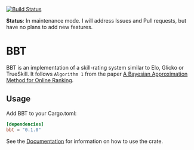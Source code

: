[![Build Status](https://travis-ci.org/DataWraith/bbt.svg?branch=master)](https://travis-ci.org/DataWraith/bbt)

**Status**: In maintenance mode. I will address Issues and Pull requests, but have no plans to add new features.

# BBT

BBT is an implementation of a skill-rating system similar to Elo, Glicko or
TrueSkill. It follows `Algorithm 1` from the paper
[A Bayesian Approximation Method for Online Ranking][ABAMOR].

[ABAMOR]: http://jmlr.csail.mit.edu/papers/volume12/weng11a/weng11a.pdf

## Usage

Add BBT to your Cargo.toml:

```toml
[dependencies]
bbt = "0.1.0"
```

See the [Documentation](https://datawraith.github.io/bbt/doc/bbt/index.html) for
information on how to use the crate.
